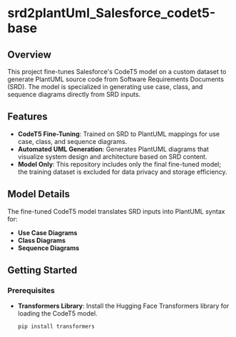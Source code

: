 # srd2plantUml_Salesforce_codet5-base

## Overview
This project fine-tunes Salesforce's CodeT5 model on a custom dataset to generate PlantUML source code from Software Requirements Documents (SRD). The model is specialized in generating use case, class, and sequence diagrams directly from SRD inputs.

## Features
- **CodeT5 Fine-Tuning**: Trained on SRD to PlantUML mappings for use case, class, and sequence diagrams.
- **Automated UML Generation**: Generates PlantUML diagrams that visualize system design and architecture based on SRD content.
- **Model Only**: This repository includes only the final fine-tuned model; the training dataset is excluded for data privacy and storage efficiency.

## Model Details
The fine-tuned CodeT5 model translates SRD inputs into PlantUML syntax for:
- **Use Case Diagrams**
- **Class Diagrams**
- **Sequence Diagrams**

## Getting Started

### Prerequisites
- **Transformers Library**: Install the Hugging Face Transformers library for loading the CodeT5 model.
  ```bash
  pip install transformers
